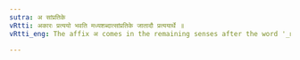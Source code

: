 ```yaml
---
sutra: अ सांप्रतिके
vRtti: अकारः प्रत्ययो भवति मध्यशब्दात्सांप्रतिके जातादौ प्रत्ययार्थे ॥
vRtti_eng: The affix अ comes in the remaining senses after the word '_madhya_', the meaning being 'fit' or 'proper.'

---
```

